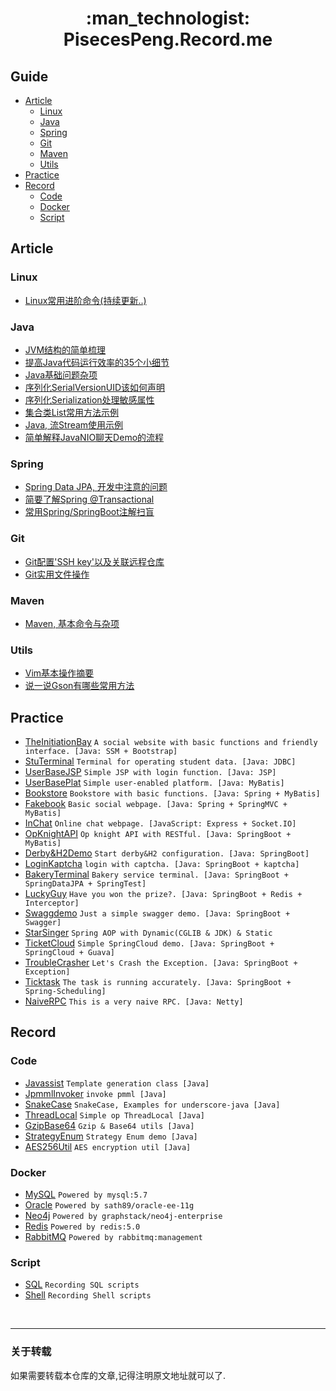 <h1 align="center"> :man_technologist: PisecesPeng.Record.me </h1>

<h2> Guide </h2>

- [Article](#article)
  - [Linux](#linux)
  - [Java](#java)
  - [Spring](#spring)
  - [Git](#git)
  - [Maven](#maven)
  - [Utils](#utils)
- [Practice](#practice)
- [Record](#record)
  - [Code](#code)
  - [Docker](#docker)
  - [Script](#script)

## Article

### Linux

- [Linux常用进阶命令(持续更新..)](Article/Linux/LinuxCommandMemo(ContinuousUpdate..).md)

### Java

- [JVM结构的简单梳理](Article/Java/JVMStructure.md)
- [提高Java代码运行效率的35个小细节](Article/Java/JavaCodeOptimizationDetails.md)
- [Java基础问题杂项](Article/Java/JavaBasicQuestion.md)
- [序列化SerialVersionUID该如何声明](Article/Java/JavaSerializationDeclareSerialVersionUID.md)
- [序列化Serialization处理敏感属性](Article/Java/JavaSerializationHandlingSensitiveAttributes.md)
- [集合类List常用方法示例](Article/Java/JavaIntroductionToTheListMethod.md)
- [Java, 流Stream使用示例](Article/Java/JavaStreamUsageExample.md)
- [简单解释JavaNIO聊天Demo的流程](Article/Java/JavaNIOChatDemo.md)

### Spring

- [Spring Data JPA, 开发中注意的问题](Article/Framework/Spring/SpringDataJPAProblemsEncounteredInDevelopment.md)
- [简要了解Spring @Transactional](Article/Framework/Spring/BrieflyUnderstandSpringTransactional.md)
- [常用Spring/SpringBoot注解扫盲](Article/Framework/Spring/SpringAnnotation.md)

### Git

- [Git配置'SSH key'以及关联远程仓库](Article/Tools/GitConfiguresSSHkeyAndAssociatedRemoteRepository.md)
- [Git实用文件操作](Article/Tools/BrieflyDescribeGitsFileOperations.md)

### Maven

- [Maven, 基本命令与杂项](Article/Tools/MavenSuitableForUsingItsCommand.md)

### Utils

- [Vim基本操作摘要](Article/Tools/SummaryOfVimBasicOperations.md)
- [说一说Gson有哪些常用方法](Article/Utils/SimpleGsonUtil.md)

## Practice

- [TheInitiationBay](https://github.com/PisecesPeng/SampleWare/tree/master/TheInitiationBay) ``` A social website with basic functions and friendly interface. [Java: SSM + Bootstrap] ```
- [StuTerminal](https://github.com/PisecesPeng/SampleWare/tree/master/StuTerminal) ``` Terminal for operating student data. [Java: JDBC] ```
- [UserBaseJSP](https://github.com/PisecesPeng/SampleWare/tree/master/UserBaseJSP) ``` Simple JSP with login function. [Java: JSP] ```
- [UserBasePlat](https://github.com/PisecesPeng/SampleWare/tree/master/UserBasePlat) ``` Simple user-enabled platform. [Java: MyBatis] ```
- [Bookstore](https://github.com/PisecesPeng/SampleWare/tree/master/BookStore) ``` Bookstore with basic functions. [Java: Spring + MyBatis] ```
- [Fakebook](https://github.com/PisecesPeng/SampleWare/tree/master/Fakebook) ``` Basic social webpage. [Java: Spring + SpringMVC + MyBatis] ```
- [InChat](https://github.com/PisecesPeng/SampleWare/tree/master/InChat) ``` Online chat webpage. [JavaScript: Express + Socket.IO] ```
- [OpKnightAPI](https://github.com/PisecesPeng/SampleWare/tree/master/OpKnightAPI) ``` Op knight API with RESTful. [Java: SpringBoot + MyBatis] ```
- [Derby&H2Demo](https://github.com/PisecesPeng/SampleWare/tree/master/Derby%26H2Demo) ``` Start derby&H2 configuration. [Java: SpringBoot] ```
- [LoginKaptcha](https://github.com/PisecesPeng/SampleWare/tree/master/LoginKaptcha) ``` login with captcha. [Java: SpringBoot + kaptcha] ```
- [BakeryTerminal](https://github.com/PisecesPeng/SampleWare/tree/master/BakeryTerminal) ``` Bakery service terminal. [Java: SpringBoot + SpringDataJPA + SpringTest] ```
- [LuckyGuy](https://github.com/PisecesPeng/SampleWare/tree/master/LuckyGuy) ``` Have you won the prize?. [Java: SpringBoot + Redis + Interceptor] ```
- [Swaggdemo](https://github.com/PisecesPeng/SampleWare/tree/master/Swaggdemo) ``` Just a simple swagger demo. [Java: SpringBoot + Swagger] ```
- [StarSinger](https://github.com/PisecesPeng/SampleWare/tree/master/StarSinger) ``` Spring AOP with Dynamic(CGLIB & JDK) & Static ```
- [TicketCloud](https://github.com/PisecesPeng/SampleWare/tree/master/TicketCloud) ``` Simple SpringCloud demo. [Java: SpringBoot + SpringCloud + Guava] ```
- [TroubleCrasher](https://github.com/PisecesPeng/SampleWare/tree/master/TroubleCrasher) ``` Let's Crash the Exception. [Java: SpringBoot + Exception] ```
- [Ticktask](https://github.com/PisecesPeng/SampleWare/tree/master/Ticktask) ``` The task is running accurately. [Java: SpringBoot + Spring-Scheduling] ```
- [NaiveRPC](https://github.com/PisecesPeng/SampleWare/tree/master/NaiveRPC) ``` This is a very naive RPC. [Java: Netty] ```

## Record

### Code

- [Javassist](https://github.com/PisecesPeng/SampleWare/tree/master/A1JavaUtils/Javassist) ``` Template generation class [Java] ```
- [JpmmlInvoker](https://github.com/PisecesPeng/SampleWare/tree/master/A1JavaUtils/JpmmlInvoker) ``` invoke pmml [Java] ```
- [SnakeCase](https://github.com/PisecesPeng/SampleWare/tree/master/A1JavaUtils/SnakeCase) ``` SnakeCase, Examples for underscore-java [Java] ```
- [ThreadLocal](https://github.com/PisecesPeng/SampleWare/tree/master/A1JavaUtils/ThreadLocal) ``` Simple op ThreadLocal [Java] ```
- [GzipBase64](https://github.com/PisecesPeng/SampleWare/tree/master/A1JavaUtils/GzipBase64) ``` Gzip & Base64 utils [Java] ```
- [StrategyEnum](https://github.com/PisecesPeng/SampleWare/tree/master/A1JavaUtils/StrategyEnum) ``` Strategy Enum demo [Java] ```
- [AES256Util](https://github.com/PisecesPeng/SampleWare/tree/master/A1JavaUtils/AES256) ``` AES encryption util [Java] ```

### Docker

- [MySQL](https://github.com/PisecesPeng/SampleWare/tree/master/A1Docker/MySQL) ``` Powered by mysql:5.7 ```
- [Oracle](https://github.com/PisecesPeng/SampleWare/tree/master/A1Docker/Oracle-ee-11g) ``` Powered by sath89/oracle-ee-11g ```
- [Neo4j](https://github.com/PisecesPeng/SampleWare/tree/master/A1Docker/Neo4j-enterprise) ``` Powered by graphstack/neo4j-enterprise ```
- [Redis](https://github.com/PisecesPeng/SampleWare/tree/master/A1Docker/Redis) ``` Powered by redis:5.0 ```
- [RabbitMQ](https://github.com/PisecesPeng/SampleWare/tree/master/A1Docker/RabbitMQ) ``` Powered by rabbitmq:management ``` 

### Script

- [SQL](https://github.com/PisecesPeng/SampleWare/tree/master/A1Script/SQL) ``` Recording SQL scripts ```
- [Shell](https://github.com/PisecesPeng/SampleWare/tree/master/A1Script/Shell) ``` Recording Shell scripts ```

<br/>

<hr>

<h3> 关于转载 </h3>

如果需要转载本仓库的文章,记得注明原文地址就可以了.
